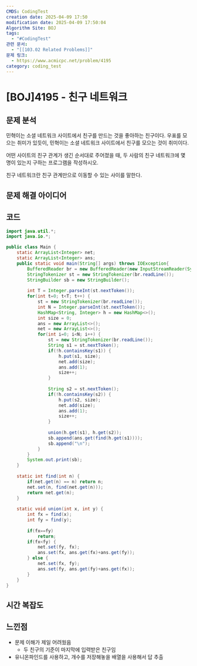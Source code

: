 ```yaml
---
CMDS: CodingTest
creation date: 2025-04-09 17:50
modification date: 2025-04-09 17:50:04
Algorithm Site: BOJ
tags:
  - "#CodingTest"
관련 문서:
  - "[[103.02 Related Problems]]"
문제 링크:
  - https://www.acmicpc.net/problem/4195
category: coding_test
---
```


# \[BOJ]4195 - 친구 네트워크

## 문제 분석

민혁이는 소셜 네트워크 사이트에서 친구를 만드는 것을 좋아하는 친구이다. 우표를 모으는 취미가 있듯이, 민혁이는 소셜 네트워크 사이트에서 친구를 모으는 것이 취미이다.

어떤 사이트의 친구 관계가 생긴 순서대로 주어졌을 때, 두 사람의 친구 네트워크에 몇 명이 있는지 구하는 프로그램을 작성하시오.

친구 네트워크란 친구 관계만으로 이동할 수 있는 사이를 말한다.

## 문제 해결 아이디어


## 코드
```java
import java.util.*;
import java.io.*;

public class Main {
	static ArrayList<Integer> net;
	static ArrayList<Integer> ans;
	public static void main(String[] args) throws IOException{
		BufferedReader br = new BufferedReader(new InputStreamReader(System.in));
		StringTokenizer st = new StringTokenizer(br.readLine());
		StringBuilder sb = new StringBuilder();
		
		int T = Integer.parseInt(st.nextToken());
		for(int t=0; t<T; t++) {
			st = new StringTokenizer(br.readLine());
			int N = Integer.parseInt(st.nextToken());
			HashMap<String, Integer> h = new HashMap<>();
			int size = 0;
			ans = new ArrayList<>();
			net = new ArrayList<>();
			for(int i=0; i<N; i++) {
				st = new StringTokenizer(br.readLine());
				String s1 = st.nextToken();
				if(!h.containsKey(s1)) {
					h.put(s1, size);
					net.add(size);
					ans.add(1);
					size++;
				}
				
				String s2 = st.nextToken();
				if(!h.containsKey(s2)) {
					h.put(s2, size);
					net.add(size);
					ans.add(1);
					size++;
				}
				
				union(h.get(s1), h.get(s2));
				sb.append(ans.get(find(h.get(s1))));
				sb.append("\n");
			}
		}
		System.out.print(sb);
	}
	
	static int find(int n) {
		if(net.get(n) == n) return n;
		net.set(n, find(net.get(n)));
		return net.get(n);
	}
	
	static void union(int x, int y) {
		int fx = find(x);
		int fy = find(y);
		
		if(fx==fy)
			return;
		if(fx<fy) {
			net.set(fy, fx);
			ans.set(fx, ans.get(fx)+ans.get(fy));
		} else {
			net.set(fx, fy);
			ans.set(fy, ans.get(fy)+ans.get(fx));
		}
	}
}
```

## 시간 복잡도


## 느낀점
- 문제 이해가 제일 어려웠음
	- 두 친구의 기준이 마지막에 입력받은 친구임
- 유니온파인드를 사용하고, 개수를 저장해놓을 배열을 사용해서 답 추출